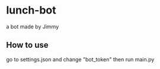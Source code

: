 # lunch-bot
a bot made by Jimmy
## How to use
go to settings.json and change "bot_token"
then run main.py
